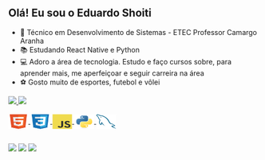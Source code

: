 ## Olá! Eu sou o Eduardo Shoiti

- 🔭 Técnico em Desenvolvimento de Sistemas - ETEC Professor Camargo Aranha
- 📚 Estudando React Native e Python
- 💻 Adoro a área de tecnologia. Estudo e faço cursos sobre, para aprender mais, me aperfeiçoar e seguir carreira na área
- ⚽ Gosto muito de esportes, futebol e vôlei

 <div>
  <a href="https://github.com/EduardoShoiti">
  <img height="160em" src="https://github-readme-stats.vercel.app/api?username=EduardoShoiti&show_icons=true&theme=github_dark&include_all_commits=true&count_private=true"/>
  <img height="160em" src="https://github-readme-stats.vercel.app/api/top-langs/?username=EduardoShoiti&layout=compact&langs_count=7&theme=github_dark"/>
</div>
  
<div style="display: inline_block"><br>
  <img align="center" alt="HTML" height="30" width="40" src="https://raw.githubusercontent.com/devicons/devicon/master/icons/html5/html5-original.svg">
  <img align="center" alt="CSS" height="30" width="40" src="https://raw.githubusercontent.com/devicons/devicon/master/icons/css3/css3-original.svg">  
  <img align="center" alt="Java" height="30" width="40" src="https://raw.githubusercontent.com/devicons/devicon/master/icons/javascript/javascript-original.svg">
  <img align="center" alt="Python" height="30" width="40" src="https://raw.githubusercontent.com/devicons/devicon/master/icons/python/python-original.svg">
  <img align="center" alt="Python" height="30" width="40" src="https://raw.githubusercontent.com/devicons/devicon/master/icons/mysql/mysql-original.svg">
</div>
  
  ## 
  
<div>
  
  <a href="https://www.linkedin.com/in/eduardo-shoiti-9a2529207/" target="_blank"><img src="https://img.shields.io/badge/-LinkedIn-%230077B5?style=for-the-badge&logo=linkedin&logoColor=white"></a> 
  <a href="https://www.instagram.com/eduardo_shoiti/" target="_blank"><img src="https://img.shields.io/badge/-Instagram-%23E4405F?style=for-the-badge&logo=instagram&logoColor=white"></a>
  <a href = "mailto:shoitiaragaki@gmail.com" target="_blank"><img src="https://img.shields.io/badge/-Gmail-%23333?style=for-the-badge&logo=gmail&logoColor=white"></a>   
  
</div>
